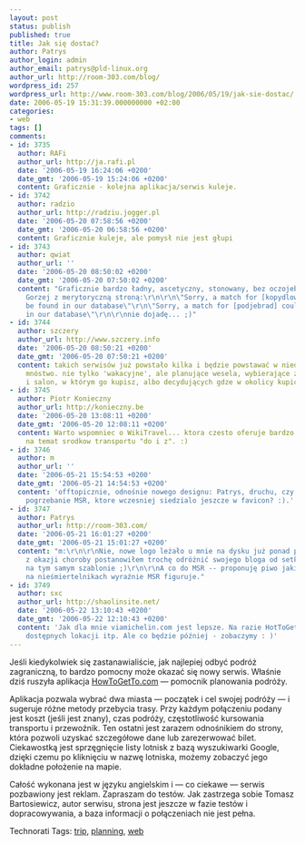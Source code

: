 ```yaml
---
layout: post
status: publish
published: true
title: Jak się dostać?
author: Patrys
author_login: admin
author_email: patrys@pld-linux.org
author_url: http://room-303.com/blog/
wordpress_id: 257
wordpress_url: http://www.room-303.com/blog/2006/05/19/jak-sie-dostac/
date: 2006-05-19 15:31:39.000000000 +02:00
categories:
- web
tags: []
comments:
- id: 3735
  author: RAFi
  author_url: http://ja.rafi.pl
  date: '2006-05-19 16:24:06 +0200'
  date_gmt: '2006-05-19 15:24:06 +0200'
  content: Graficznie - kolejna aplikacja/serwis kuleje.
- id: 3742
  author: radzio
  author_url: http://radziu.jogger.pl
  date: '2006-05-20 07:58:56 +0200'
  date_gmt: '2006-05-20 06:58:56 +0200'
  content: Graficznie kuleje, ale pomysł nie jest głupi
- id: 3743
  author: qwiat
  author_url: ''
  date: '2006-05-20 08:50:02 +0200'
  date_gmt: '2006-05-20 07:50:02 +0200'
  content: "Graficznie bardzo ładny, ascetyczny, stonowany, bez oczojebności i animacji.
    Gorzej z merytoryczną stroną:\r\n\r\n\"Sorry, a match for [kopydlowo] could not
    be found in our database\"\r\n\"Sorry, a match for [podjebrad] could not be found
    in our database\"\r\n\r\nnie dojadę... ;)"
- id: 3744
  author: szczery
  author_url: http://www.szczery.info
  date: '2006-05-20 08:50:21 +0200'
  date_gmt: '2006-05-20 07:50:21 +0200'
  content: takich serwisów już powstało kilka i będzie powstawać w niedługim czasie
    mnóstwo. nie tylko 'wakacyjne', ale planujące wesela, wybierające za Ciebie auto
    i salon, w którym go kupisz, albo decydujących gdze w okolicy kupić krakersy  etc.
- id: 3745
  author: Piotr Konieczny
  author_url: http://konieczny.be
  date: '2006-05-20 13:08:11 +0200'
  date_gmt: '2006-05-20 12:08:11 +0200'
  content: Warto wspomniec o WikiTravel... ktora czesto oferuje bardzo dobre informacje
    na temat srodkow transportu "do i z". :)
- id: 3746
  author: m
  author_url: ''
  date: '2006-05-21 15:54:53 +0200'
  date_gmt: '2006-05-21 14:54:53 +0200'
  content: 'offtopicznie, odnośnie nowego designu: Patrys, druchu, czy to ostateczne
    pogrzebanie MSR, ktore wczesniej siedzialo jeszcze w favicon? :).'
- id: 3747
  author: Patrys
  author_url: http://room-303.com/
  date: '2006-05-21 16:01:27 +0200'
  date_gmt: '2006-05-21 15:01:27 +0200'
  content: "m:\r\n\r\nNie, nowe logo leżało u mnie na dysku już ponad pół roku i dziś
    z okazji choroby postanowiłem trochę odróżnić swojego bloga od setki innych opartych
    na tym samym szablonie ;)\r\n\r\nA co do MSR -- proponuję piwo jakieś. U mnie
    na nieśmiertelnikach wyraźnie MSR figuruje."
- id: 3749
  author: sxc
  author_url: http://shaolinsite.net/
  date: '2006-05-22 13:10:43 +0200'
  date_gmt: '2006-05-22 12:10:43 +0200'
  content: 'Jak dla mnie viamichelin.com jest lepsze. Na razie HotToGetTo ma za mało
    dostępnych lokacji itp. Ale co będzie później - zobaczymy : )'
---
```

<p>Jeśli kiedykolwiek się zastanawialiście, jak najlepiej odbyć podróż zagraniczną, to bardzo pomocny może okazać się nowy serwis. Właśnie dziś ruszyła aplikacja <a href="http://howtogetto.com/">HowToGetTo.com</a> — pomocnik planowania podróży.</p>

<p>Aplikacja pozwala wybrać dwa miasta — początek i cel swojej podróży — i sugeruje różne metody przebycia trasy. Przy każdym połączeniu podany jest koszt (jeśli jest znany), czas podróży, częstotliwość kursowania transportu i przewoźnik. Ten ostatni jest zarazem odnośnikiem do strony, która pozwoli uzyskać szczegółowe dane lub zarezerwować bilet. Ciekawostką jest sprzęgnięcie listy lotnisk z bazą wyszukiwarki Google, dzięki czemu po kliknięciu w nazwę lotniska, możemy zobaczyć jego dokładne położenie na mapie.</p>

<p>Całość wykonana jest w języku angielskim i — co ciekawe — serwis pozbawiony jest reklam. Zapraszam do testów. Jak zastrzega sobie Tomasz Bartosiewicz, autor serwisu, strona jest jeszcze w fazie testów i dopracowywania, a baza informacji o połączeniach nie jest pełna.</p>

Technorati Tags: <a href="http://technorati.com/tag/trip" rel="tag">trip</a>, <a href="http://technorati.com/tag/planning" rel="tag">planning</a>, <a href="http://technorati.com/tag/web" rel="tag">web</a>
